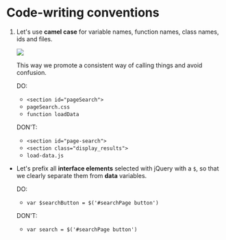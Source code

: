 # Code-writing conventions

1. Let's use **camel case** for variable names, function names, class names, ids and files. 

	![](https://greengoblin.cs.hut.fi/o1_s2015/course/_images/camelCase.png)

	This way we promote a consistent way of calling things and avoid confusion.

	DO: 
	
	* `<section id="pageSearch">`
	* `pageSearch.css`
	* `function loadData`
	
	DON'T:
	
	* `<section id="page-search">`
	* `<section class="display_results">`
	* `load-data.js`
	
* Let's prefix all **interface elements** selected with jQuery with a `$`, so that we clearly separate them from **data** variables.
	
	DO: 
	
	* `var $searchButton = $('#searchPage button')`
	
	DON'T:
	
	* `var search = $('#searchPage button')`